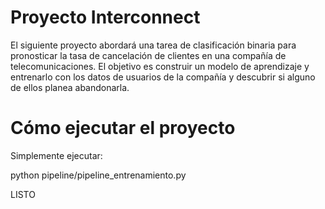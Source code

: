 # Proyecto Interconnect

El siguiente proyecto abordará una tarea de clasificación binaria para pronosticar la tasa de cancelación de clientes en una compañía de telecomunicaciones. 
El objetivo es construir un modelo de aprendizaje y entrenarlo con los datos de usuarios de la compañía y descubrir si alguno de ellos planea abandonarla. 


# Cómo ejecutar el proyecto

Simplemente ejecutar:

python pipeline/pipeline_entrenamiento.py

<!-- TODO La info escencial está en este readme, pero sería bueno ooner más detalles. A veces es bueno especificar cómo crear el ambiente virtual, para los que no sepan -->
<!-- TODO Falta incluir requirements.txt -->

<!-- TODO Ignora la carpeta catboost_info a menos que explícitamente quieras incluir algo. Hay varios logs ahí. --> LISTO

<!-- TODO Para qué sirve venv.py? No encontré ese archivo siendo llamado en ninguna parte -->
<!-- TODO Está bien ignorar files, pero podría es útil comitear algunos readmes o por último unos .gitkeep solo para poder clonar la estructura de carpetas lista -->
